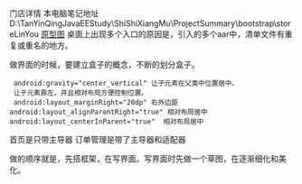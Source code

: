 门店详情
本电脑笔记地址
D:\TanYinQingJavaEEStudy\ShiShiXiangMu\ProjectSummary\bootstrap\storeLinYou
[原型图](https://modao.cc/app/eDQBhJichJPsGO8016yJa6UlqURBdys#screen=s0C2E4B00611494208831827)
桌面上出现多个入口的原因是，引入的多个aar中，清单文件有重复或重名的地方。

做界面的时候，要建立盒子的概念，不断的划分盒子。

```
 android:gravity="center_vertical" 让子元素在父类中位置居中。
 让子元素靠左，并且相对布局方便控制位置。
 android:layout_marginRight="20dp" 右外边距
android:layout_alignParentRight="true" 相对布局居中
android:layout_centerInParent="true"  相对布局居中
```
首页是只带主导器
订单管理是带了主导器和适配器

做的顺序就是，先搭框架，在写界面。写界面时先做一个草图，在逐渐细化和美化。

